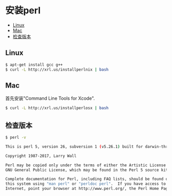 # 安装perl
<!-- vim-markdown-toc GFM -->

* [Linux](#linux)
* [Mac](#mac)
* [检查版本](#检查版本)

<!-- vim-markdown-toc -->


## Linux

```bash
$ apt-get install gcc g++
$ curl -L http://xrl.us/installperlnix | bash
```

## Mac

首先安装"Command Line Tools for Xcode".

```bash
$ curl -L http://xrl.us/installperlosx | bash
```


## 检查版本

```bash
$ perl -v

This is perl 5, version 26, subversion 1 (v5.26.1) built for darwin-thread-multi-2level

Copyright 1987-2017, Larry Wall

Perl may be copied only under the terms of either the Artistic License or the
GNU General Public License, which may be found in the Perl 5 source kit.

Complete documentation for Perl, including FAQ lists, should be found on
this system using "man perl" or "perldoc perl".  If you have access to the
Internet, point your browser at http://www.perl.org/, the Perl Home Page.
```
